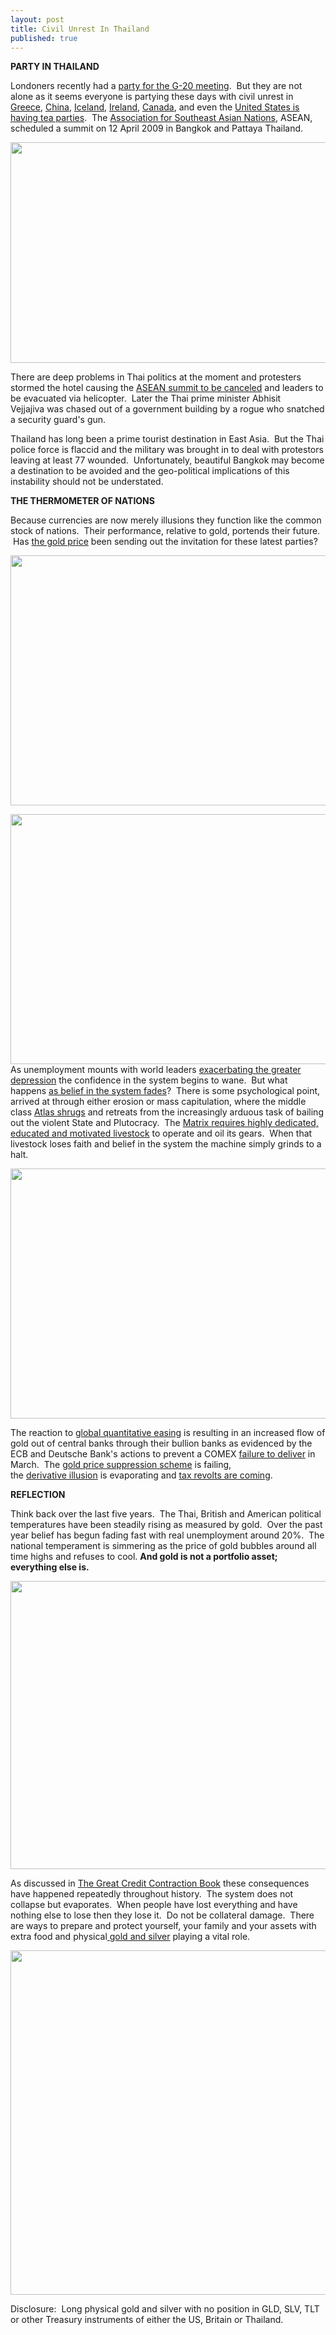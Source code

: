 ```yaml
---
layout: post
title: Civil Unrest In Thailand
published: true
---
```

<p><strong>PARTY IN THAILAND</strong></p>
<p>Londoners recently had a <a href="http://www.runtogold.com/2009/04/g20-party-in-london/" target="_blank">party for the G-20 meeting</a>.  But they are not alone as it seems everyone is partying these days with civil unrest in <a href="http://www.runtogold.com/2008/12/civil-unrest-in-greece/" target="_blank">Greece</a>, <a href="http://www.runtogold.com/2008/12/civil-unrest-in-china-and-empty-ships/" target="_blank">China</a>, <a href="http://www.runtogold.com/2008/11/civil-unrest-in-iceland/" target="_blank">Iceland</a>, <a href="http://www.runtogold.com/2009/02/the-latest-chinese-hunting-trip/" target="_blank">Ireland</a>, <a href="http://www.runtogold.com/2009/02/sound-money-and-the-environment/" target="_blank">Canada</a>, and even the <a href="http://www.runtogold.com/2008/11/the-federal-reserve-has-enemies/" target="_blank">United States is having tea parties</a>.  The <a href="http://www.aseansec.org" target="_blank">Association for Southeast Asian Nations</a>, ASEAN, scheduled a summit on 12 April 2009 in Bangkok and Pattaya Thailand.</p>
<p><a href="http://www.runtogold.com"><img class="aligncenter" title="Thai Protest of ASEAN summit" src="{{ site.baseurl }}/images/Thai-Protest.jpg" alt="" width="600" height="353" /></a></p>
<p>There are deep problems in Thai politics at the moment and protesters stormed the hotel causing the <a href="http://www.aseansec.org/Bulletin-Apr-09.htm#Article-8" target="_blank">ASEAN summit to be canceled</a> and leaders to be evacuated via helicopter.  Later the Thai prime minister Abhisit Vejjajiva was chased out of a government building by a rogue who snatched a security guard's gun.</p>
<p>Thailand has long been a prime tourist destination in East Asia.  But the Thai police force is flaccid and the military was brought in to deal with protestors leaving at least 77 wounded.  Unfortunately, beautiful Bangkok may become a destination to be avoided and the geo-political implications of this instability should not be understated.</p>
<p><strong>THE THERMOMETER OF NATIONS</strong></p>
<p>Because currencies are now merely illusions they function like the common stock of nations.  Their performance, relative to gold, portends their future.  Has <a href="http://www.runtogold.com/2008/10/the-gold-price/" target="_blank">the gold price</a> been sending out the invitation for these latest parties?</p>
<p><a href="http://runtogold.com"><img class="aligncenter" title="Gold Price in Thai Bhat" src="{{ site.baseurl }}/images/Gold-Price-Thai-Bhat.gif" alt="" width="560" height="400" /></a></p>
<p><a href="http://runtogold.com/"><img class="aligncenter" title="Gold Price in British Pound" src="{{ site.baseurl }}/images/Gold-Price-British-Pound.gif" alt="" width="560" height="400" /></a>As unemployment mounts with world leaders <a href="http://www.runtogold.com/2009/03/how-to-intentionally-exacerbate-the-greater-depression/" target="_blank">exacerbating the greater depression</a> the confidence in the system begins to wane.  But what happens <a href="http://www.oftwominds.com/blogapr09/survival10-04-09.html" target="_blank">as belief in the system fades</a>?  There is some psychological point, arrived at through either erosion or mass capitulation, where the middle class <a href="https://www.amazon.com/dp/0452011876?tag=run07-20&amp;camp=0&amp;creative=0&amp;linkCode=as4&amp;creativeASIN=0452011876&amp;adid=1HW6KBPWPHD7AFJCZX4R&amp;" target="_blank">Atlas shrugs</a> and retreats from the increasingly arduous task of bailing out the violent State and Plutocracy.  The <a href="http://www.youtube.com/watch?v=P772Eb63qIY" target="_blank">Matrix requires highly dedicated, educated and motivated livestock</a> to operate and oil its gears.  When that livestock loses faith and belief in the system the machine simply grinds to a halt.</p>
<p><a href="http://runtogold.com"><img class="aligncenter" title="Gold Price in United States Dollars" src="{{ site.baseurl }}/images/Gold-Price-US-Dollars.gif" alt="" width="560" height="400" /></a></p>
<p>The reaction to <a href="http://www.runtogold.com/2009/04/global-quantitative-easing/" target="_blank">global quantitative easing</a> is resulting in an increased flow of gold out of central banks through their bullion banks as evidenced by the ECB and Deutsche Bank's actions to prevent a COMEX <a href="http://www.runtogold.com/2008/10/failure-to-deliver/" target="_blank">failure to deliver</a> in March.  The <a href="http://www.runtogold.com/2005/09/goldrush-21/" target="_blank">gold price suppression scheme</a> is failing, the <a href="http://www.runtogold.com/2008/10/derivative-illusion/" target="_blank">derivative illusion</a> is evaporating and <a href="http://globaleconomicanalysis.blogspot.com/2009/04/nationwide-tax-revolt-is-coming.html" target="_blank">tax revolts are coming</a>.</p>
<p><strong>REFLECTION</strong></p>
<p>Think back over the last five years.  The Thai, British and American political temperatures have been steadily rising as measured by gold.  Over the past year belief has begun fading fast with real unemployment around 20%.  The national temperament is simmering as the price of gold bubbles around all time highs and refuses to cool. <strong>And gold is not a portfolio asset; everything else is.</strong></p>
<p style="text-align: center;"><strong><a href="http://www.runtogold.com/goldmoney" target="_blank"><img class="aligncenter" title="Gold and Silver to Bailout Country" src="{{ site.baseurl }}/images/Gold-Silver-Bailout-Country.jpg" alt="" width="614" height="461" /></a><br />
</strong></p>
<p>As discussed in <a href="http://www.creditcontraction.com" target="_blank">The Great Credit Contraction Book</a> these consequences have happened repeatedly throughout history.  The system does not collapse but evaporates.  When people have lost everything and have nothing else to lose then they lose it.  Do not be collateral damage.  There are ways to prepare and protect yourself, your family and your assets with extra food and physical<a href="http://www.runtogold.com/goldmoney" target="_blank"> gold and silver</a> playing a vital role.</p>
<p><a href="http://www.creditcontraction.com" target="_blank"><img class="aligncenter" title="Liquidity Pyramid" src="{{ site.baseurl }}/images/Liquidity-Pyramid.jpg" alt="" width="600" height="551" /></a></p>
<p>Disclosure:  Long physical gold and silver with no position in GLD, SLV, TLT or other Treasury instruments of either the US, Britain or Thailand.</p>
